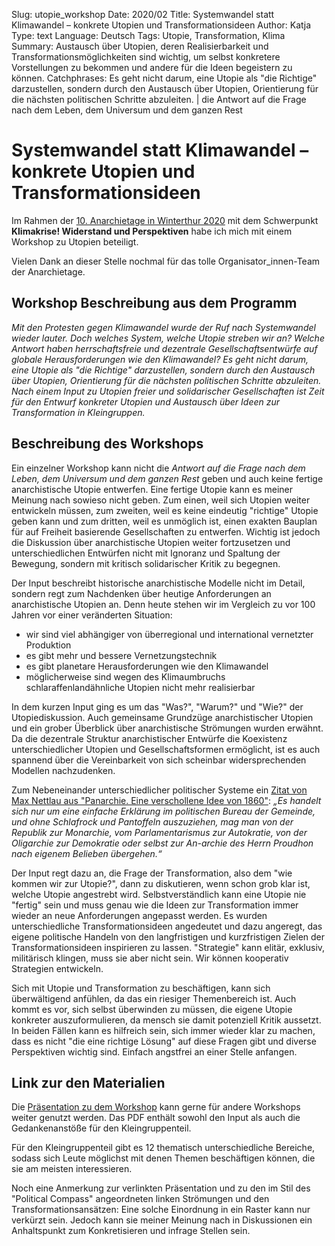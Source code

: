Slug: utopie_workshop
Date: 2020/02
Title: Systemwandel statt Klimawandel – konkrete Utopien und Transformationsideen
Author: Katja
Type: text
Language: Deutsch
Tags: Utopie, Transformation, Klima
Summary: Austausch über Utopien, deren Realisierbarkeit und Transformationsmöglichkeiten sind wichtig, um selbst konkretere Vorstellungen zu bekommen und andere für die Ideen begeistern zu können.
Catchphrases: Es geht nicht darum, eine Utopie als "die Richtige" darzustellen, sondern durch den Austausch über Utopien, Orientierung für die nächsten politischen Schritte abzuleiten. | die Antwort auf die Frage nach dem Leben, dem Universum und dem ganzen Rest

# Systemwandel statt Klimawandel – konkrete Utopien und Transformationsideen

Im Rahmen der <a href="https://anarchietage.ch/2020" target="__blank">10. Anarchietage in Winterthur 2020</a> mit dem Schwerpunkt <b>Klimakrise! Widerstand und Perspektiven</b> habe ich mich mit einem Workshop zu Utopien beteiligt.

Vielen Dank an dieser Stelle nochmal für das tolle Organisator_innen-Team der Anarchietage.

## Workshop Beschreibung aus dem Programm
<i>
Mit den Protesten gegen Klimawandel wurde der Ruf nach Systemwandel wieder lauter. Doch welches System, welche Utopie streben wir an? Welche Antwort haben herrschaftsfreie und dezentrale Gesellschaftsentwürfe auf globale Herausforderungen wie den Klimawandel? Es geht nicht darum, eine Utopie als "die Richtige" darzustellen, sondern durch den Austausch über Utopien, Orientierung für die nächsten politischen Schritte abzuleiten. Nach einem Input zu Utopien freier und solidarischer Gesellschaften ist Zeit für den Entwurf konkreter Utopien und Austausch über Ideen zur Transformation in Kleingruppen.
</i>


## Beschreibung des Workshops

Ein einzelner Workshop kann nicht die <i>Antwort auf die Frage nach dem Leben, dem Universum und dem ganzen Rest</i> geben und auch keine fertige anarchistische Utopie entwerfen. Eine fertige Utopie kann es meiner Meinung nach sowieso nicht geben. Zum einen, weil sich Utopien weiter entwickeln müssen, zum zweiten, weil es keine eindeutig "richtige" Utopie geben kann und zum dritten, weil es unmöglich ist, einen exakten Bauplan für auf Freiheit basierende Gesellschaften zu entwerfen. Wichtig ist jedoch die Diskussion über anarchistische Utopien weiter fortzusetzen und unterschiedlichen Entwürfen nicht mit Ignoranz und Spaltung der Bewegung, sondern mit kritisch solidarischer Kritik zu begegnen.

Der Input beschreibt historische anarchistische Modelle nicht im Detail, sondern regt zum Nachdenken
über heutige Anforderungen an anarchistische Utopien an. Denn heute stehen wir im Vergleich zu vor 100 Jahren vor einer veränderten Situation:

* wir sind viel abhängiger von überregional und international vernetzter Produktion
* es gibt mehr und bessere Vernetzungstechnik
* es gibt planetare Herausforderungen wie den Klimawandel
* möglicherweise sind wegen des Klimaumbruchs schlaraffenlandähnliche Utopien nicht mehr realisierbar

In dem kurzen Input ging es um das "Was?", "Warum?" und "Wie?" der Utopiediskussion. Auch gemeinsame Grundzüge anarchistischer Utopien und ein grober Überblick über anarchistische Strömungen wurden erwähnt.
Da die dezentrale Struktur anarchistischer Entwürfe die Koexistenz unterschiedlicher Utopien und Gesellschaftsformen ermöglicht, ist es auch spannend über die Vereinbarkeit von sich scheinbar widersprechenden Modellen nachzudenken.


Zum Nebeneinander unterschiedlicher politischer Systeme ein <a href="https://www.anarchismus.at/anarchistische-klassiker/max-nettlau/7201-max-nettlau-panarchie-eine-verschollene-idee-von-1860" target="__blank">Zitat von Max Nettlau aus "Panarchie. Eine verschollene Idee von 1860"</a>:
<i>„Es handelt sich nur um eine einfache Erklärung im
politischen Bureau der Gemeinde, und ohne Schlafrock und Pantoffeln auszuziehen,
mag man von der Republik zur Monarchie, vom Parlamentarismus zur Autokratie,
von der Oligarchie zur Demokratie oder selbst zur An-archie des Herrn Proudhon
nach eigenem Belieben übergehen.“</i>

Der Input regt dazu an, die Frage der Transformation, also dem "wie kommen wir zur Utopie?", dann zu diskutieren, wenn schon grob klar ist, welche Utopie angestrebt wird. Selbstverständlich kann eine Utopie nie "fertig" sein und muss genau wie die Ideen zur Transformation immer wieder an neue Anforderungen angepasst werden. Es wurden unterschiedliche Transformationsideen angedeutet und dazu angeregt, das eigene politische Handeln von den langfristigen und kurzfristigen Zielen der Transformationsideen inspirieren zu lassen.
"Strategie" kann elitär, exklusiv, militärisch klingen, muss sie aber nicht sein. Wir können kooperativ Strategien entwickeln.

Sich mit Utopie und Transformation zu beschäftigen, kann sich überwältigend anfühlen, da das ein riesiger Themenbereich ist. Auch kommt es vor, sich selbst überwinden zu müssen, die eigene Utopie konkreter auszuformulieren, da mensch sie damit potenziell Kritik aussetzt. In beiden Fällen kann es hilfreich sein, sich immer wieder klar zu machen, dass es nicht "die eine richtige Lösung" auf diese Fragen gibt und diverse Perspektiven wichtig sind. Einfach angstfrei an einer Stelle anfangen.

## Link zur den Materialien

Die <a href="/documents/utopie_workshop.pdf" target="__blank">Präsentation zu dem Workshop</a> kann gerne für andere Workshops weiter genutzt werden. Das PDF enthält sowohl den Input als auch die Gedankenanstöße für den Kleingruppenteil.

Für den Kleingruppenteil gibt es 12 thematisch unterschiedliche Bereiche, sodass sich Leute möglichst mit denen Themen beschäftigen können, die sie am meisten interessieren.

Noch eine Anmerkung zur verlinkten Präsentation und zu den im Stil des "Political Compass" angeordneten linken Strömungen und den Transformationsansätzen: Eine solche Einordnung in ein Raster kann nur verkürzt sein. Jedoch kann sie meiner Meinung nach in Diskussionen ein Anhaltspunkt zum Konkretisieren und infrage Stellen sein.
